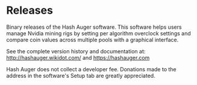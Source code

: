 # Releases

Binary releases of the Hash Auger software. This software helps users manage Nvidia mining rigs by setting per algorithm overclock settings and compare coin values across multiple pools with a graphical interface. 

See the complete version history and documentation at:  http://hashauger.wikidot.com/ and https://hashauger.com

Hash Auger does not collect a developer fee. Donations made to the address in the software's Setup tab are greatly appreciated.

